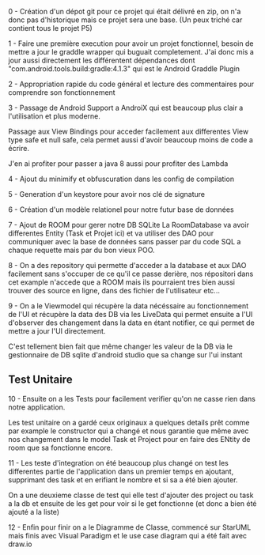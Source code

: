 0 - Création d'un dépot git pour ce projet qui était délivré en zip, on n'a donc pas d'historique mais ce projet sera une base. (Un peux triché car contient tous le projet P5)

1 - Faire une première execution pour avoir un projet fonctionnel, besoin de mettre a jour le graddle wrapper qui buguait completement. J'ai donc mis a jour aussi directement les différentent dépendances dont "com.android.tools.build:gradle:4.1.3" qui est le Android Graddle Plugin

2 - Appropriation rapide du code général et lecture des commentaires pour comprendre son fonctionnement

3 - Passage de Android Support a AndroiX qui est beaucoup plus clair a l'utilisation et plus moderne. 

Passage aux View Bindings pour acceder facilement aux differentes View type safe et null safe, cela permet aussi d'avoir beaucoup moins de code a écrire.

J'en ai profiter pour passer a java 8 aussi pour profiter des Lambda

4 - Ajout du minimify et obfuscuration dans les config de compilation

5 - Generation d'un keystore pour avoir nos clé de signature

6 - Création d'un modèle relationel pour notre futur base de données

7 - Ajout de ROOM pour gerer notre DB SQLite
La RoomDatabase va avoir differentes Entity (Task et Projet ici) et va utiliser des DAO pour communiquer avec la base de données sans passer par du code SQL a chaque requette mais par du bon vieux POO.

8 - On a des repository qui permette d'acceder a la database et aux DAO facilement sans s'occuper de ce qu'il ce passe derière, nos répositori dans cet example n'accede que a ROOM mais ils pourraient tres bien aussi trouver des source en ligne, dans des fichier de l'utilisateur etc...

9 - On a le Viewmodel qui récupère la data nécéssaire au fonctionnement de l'UI et récupère la data des DB via les LiveData qui permet ensuite a l'UI d'observer des changement dans la data en étant notifier, ce qui permet de mettre a jour l'UI directement. 

C'est tellement bien fait que même changer les valeur de la DB via le gestionnaire de DB sqlite d'android studio que sa change sur l'ui instant

## Test Unitaire

10 - Ensuite on a les Tests pour facilement verifier qu'on ne casse rien dans notre application. 

Les test unitaire on a gardé ceux originaux a quelques details prêt comme par example le constructor qui a changé et nous garantie que même avec nos changement dans le model Task et Project pour en faire des ENtity de room que sa fonctionne encore.

11 - Les teste d'integration on été beaucoup plus changé on test les differentes partie de l'application dans un premier temps en ajoutant, supprimant des task et en erifiant le nombre et si sa a été bien ajouter.

On a une deuxieme classe de test qui elle test d'ajouter des project ou task a la db et ensuite de les get pour voir si le get fonctionne (et donc a bien été ajouté a la liste)

12 - Enfin pour finir on a le Diagramme de Classe, commencé sur StarUML mais finis avec Visual Paradigm
et le use case diagram qui a été fait avec draw.io